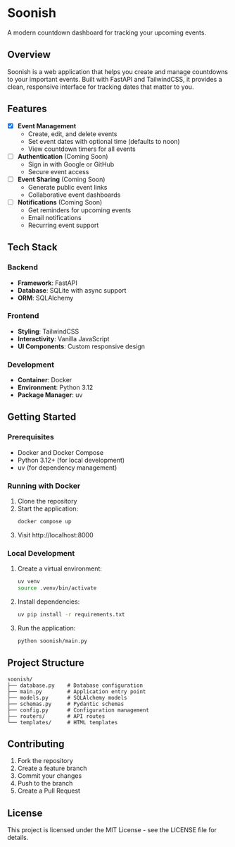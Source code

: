 # Soonish

A modern countdown dashboard for tracking your upcoming events.

## Overview
Soonish is a web application that helps you create and manage countdowns to your important events. Built with FastAPI and TailwindCSS, it provides a clean, responsive interface for tracking dates that matter to you.

## Features
- [x] **Event Management**
  - Create, edit, and delete events
  - Set event dates with optional time (defaults to noon)
  - View countdown timers for all events
- [ ] **Authentication** (Coming Soon)
  - Sign in with Google or GitHub
  - Secure event access
- [ ] **Event Sharing** (Coming Soon)
  - Generate public event links
  - Collaborative event dashboards
- [ ] **Notifications** (Coming Soon)
  - Get reminders for upcoming events
  - Email notifications
  - Recurring event support

## Tech Stack
### Backend
- **Framework**: FastAPI
- **Database**: SQLite with async support
- **ORM**: SQLAlchemy

### Frontend
- **Styling**: TailwindCSS
- **Interactivity**: Vanilla JavaScript
- **UI Components**: Custom responsive design

### Development
- **Container**: Docker
- **Environment**: Python 3.12
- **Package Manager**: uv

## Getting Started

### Prerequisites
- Docker and Docker Compose
- Python 3.12+ (for local development)
- uv (for dependency management)

### Running with Docker
1. Clone the repository
2. Start the application:
   ```bash
   docker compose up
   ```
3. Visit http://localhost:8000

### Local Development
1. Create a virtual environment:
   ```bash
   uv venv
   source .venv/bin/activate
   ```
2. Install dependencies:
   ```bash
   uv pip install -r requirements.txt
   ```
3. Run the application:
   ```bash
   python soonish/main.py
   ```

## Project Structure
```
soonish/
├── database.py    # Database configuration
├── main.py        # Application entry point
├── models.py      # SQLAlchemy models
├── schemas.py     # Pydantic schemas
├── config.py      # Configuration management
├── routers/       # API routes
└── templates/     # HTML templates
```

## Contributing
1. Fork the repository
2. Create a feature branch
3. Commit your changes
4. Push to the branch
5. Create a Pull Request

## License
This project is licensed under the MIT License - see the LICENSE file for details.
